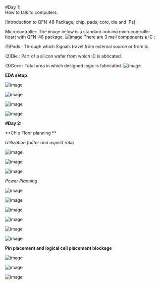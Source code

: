 #Day 1:  
How to talk to computers.

[Introduction to QFN-48 Package, chip, pads, core, die and IPs]

Microcontroller: The image below is a standard arduino microcontroller boart with QFN-48 package.
![image](https://github.com/K-Ganesh-Rao/VSD_VLSI_Soc_design_and_planning/assets/130823089/2b150472-2f50-41fc-a47f-14e5dcdcca63)
There are 3 mail components a IC :

(1)Pads  : Through which Signals  travel from external source or from Ic .

(2)Die  : Part of a silicon wafer from which IC is abricated.

(3)Core : Total area in which designed logic is fabricated.
![image](https://github.com/K-Ganesh-Rao/VSD_VLSI_Soc_design_and_planning/assets/130823089/5139f36f-4e30-40de-aec9-933f62b21184)

**EDA setup**

![image](https://github.com/K-Ganesh-Rao/VSD_VLSI_Soc_design_and_planning/assets/130823089/faf0770b-df38-40aa-826f-233087b94388)

![image](https://github.com/K-Ganesh-Rao/VSD_VLSI_Soc_design_and_planning/assets/130823089/26444ce5-695f-4c6f-9e12-39ef59944047)

![image](https://github.com/K-Ganesh-Rao/VSD_VLSI_Soc_design_and_planning/assets/130823089/66fc2a9f-abd9-47dc-8516-77895e600182)

![image](https://github.com/K-Ganesh-Rao/VSD_VLSI_Soc_design_and_planning/assets/130823089/6d8737c3-3bde-4ae1-a682-c2067a7cc3d6)



**#Day 2:** 

**Chip Floor planning **

*Utilization factor and aspect ratio*

![image](https://github.com/K-Ganesh-Rao/VSD_VLSI_Soc_design_and_planning/assets/130823089/292b43f9-b622-4bc7-a83a-e96d2fbffc7e)

![image](https://github.com/K-Ganesh-Rao/VSD_VLSI_Soc_design_and_planning/assets/130823089/26170472-be38-47a3-a013-c645d93dc788)

![image](https://github.com/K-Ganesh-Rao/VSD_VLSI_Soc_design_and_planning/assets/130823089/5965a314-ee74-40de-8693-c4e0e3f351b7)

*Power Planning*

![image](https://github.com/K-Ganesh-Rao/VSD_VLSI_Soc_design_and_planning/assets/130823089/904e58f6-17cc-4ba2-be4a-810c5322b2e8)

![image](https://github.com/K-Ganesh-Rao/VSD_VLSI_Soc_design_and_planning/assets/130823089/769af649-66fc-4767-a8bd-b6e3bb23a58c)

![image](https://github.com/K-Ganesh-Rao/VSD_VLSI_Soc_design_and_planning/assets/130823089/6aed959c-571d-44e0-b56b-dc5db18984a1)

![image](https://github.com/K-Ganesh-Rao/VSD_VLSI_Soc_design_and_planning/assets/130823089/c289f50a-70a1-4bc5-9e96-e9de40931ee7)

![image](https://github.com/K-Ganesh-Rao/VSD_VLSI_Soc_design_and_planning/assets/130823089/78a76d5e-a40c-4654-90cc-6619ea74a091)

![image](https://github.com/K-Ganesh-Rao/VSD_VLSI_Soc_design_and_planning/assets/130823089/3f6c3e85-92d5-429d-9f61-ff78fb6e60a5)


**Pin placement and logical cell placement blockage**

![image](https://github.com/K-Ganesh-Rao/VSD_VLSI_Soc_design_and_planning/assets/130823089/9e881ac9-419e-4cb6-a19f-119fcaa7c63c)

![image](https://github.com/K-Ganesh-Rao/VSD_VLSI_Soc_design_and_planning/assets/130823089/15969396-718e-4316-9c1a-1087d9e9d7e9)

![image](https://github.com/K-Ganesh-Rao/VSD_VLSI_Soc_design_and_planning/assets/130823089/866889bd-2cea-4b29-bbb6-adf03729c843)







